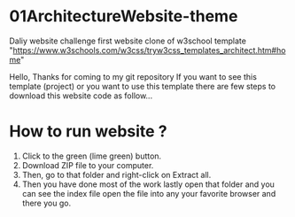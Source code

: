 # 01ArchitectureWebsite-theme
Daliy website challenge first website clone of w3school template "https://www.w3schools.com/w3css/tryw3css_templates_architect.htm#home" 

Hello, Thanks for coming to my git repository If you want to see this template (project) or you want to use this template there are few steps to download this website code as follow...

# How to run website ?
1) Click to the green (lime green) button.
2) Download ZIP file to your computer.
3) Then, go to that folder and right-click on Extract all.
4) Then you have done most of the work lastly open that folder and you can see the index file open the file into any your favorite browser and there you go.
